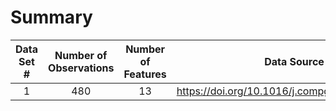 # Summary 
| Data Set #|Number of Observations|Number of Features|Data Source                                         |
|:---------:|:--------------------:|:----------------:|:--------------------------------------------------:|
|    1      |           480        |        13        |https://doi.org/10.1016/j.compgeo.2021.104141       |
